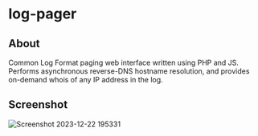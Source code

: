 # log-pager

## About
Common Log Format paging web interface written using PHP and JS. Performs asynchronous reverse-DNS hostname resolution,
and provides on-demand whois of any IP address in the log.

## Screenshot
![Screenshot 2023-12-22 195331](https://github.com/jonbirge/logpager/assets/660566/e7fba02f-162e-40a1-9db5-1068c20e359c)
